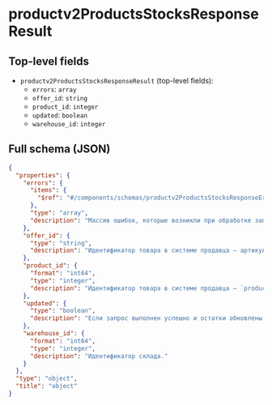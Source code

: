 # productv2ProductsStocksResponseResult

## Top-level fields
- `productv2ProductsStocksResponseResult` (top-level fields):
  - `errors`: `array`
  - `offer_id`: `string`
  - `product_id`: `integer`
  - `updated`: `boolean`
  - `warehouse_id`: `integer`

## Full schema (JSON)
```json
{
  "properties": {
    "errors": {
      "items": {
        "$ref": "#/components/schemas/productv2ProductsStocksResponseError"
      },
      "type": "array",
      "description": "Массив ошибок, которые возникли при обработке запроса."
    },
    "offer_id": {
      "type": "string",
      "description": "Идентификатор товара в системе продавца — артикул."
    },
    "product_id": {
      "format": "int64",
      "type": "integer",
      "description": "Идентификатор товара в системе продавца — `product_id`."
    },
    "updated": {
      "type": "boolean",
      "description": "Если запрос выполнен успешно и остатки обновлены — `true`."
    },
    "warehouse_id": {
      "format": "int64",
      "type": "integer",
      "description": "Идентификатор склада."
    }
  },
  "type": "object",
  "title": "object"
}
```
